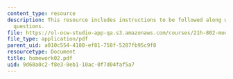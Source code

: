 ```yaml
---
content_type: resource
description: This resource includes instructions to be followed along with the homework
  questions.
file: https://ol-ocw-studio-app-qa.s3.amazonaws.com/courses/21h-802-modern-latin-america-1808-present-revolution-dictatorship-democracy-spring-2005/9d68a0c2f8e38eb110ac0f7d04faf5a7_homework02.pdf
file_type: application/pdf
parent_uid: a010c554-4180-ef81-758f-5287fb95c9f8
resourcetype: Document
title: homework02.pdf
uid: 9d68a0c2-f8e3-8eb1-10ac-0f7d04faf5a7
---
```

